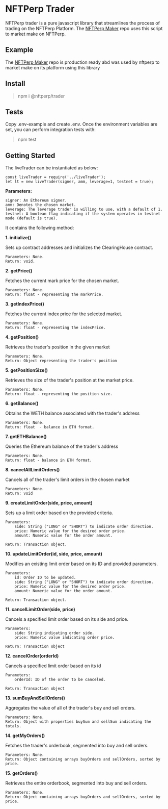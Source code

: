 # NFTPerp Trader
NFTPerp trader is a pure javascript library that streamlines the process of trading on the NFTPerp Platform. The [NFTPerp Maker](https://github.com/nftperp/nftperp-maker) repo uses this script to market make on NFTPerp.

## Example
The [NFTPerp Maker](https://github.com/nftperp/nftperp-maker) repo is production ready abd was used by nftperp to market make on its platform using this library


## Install

> npm i @nftperp/trader

## Tests
Copy .env-example and create .env. Once the environment variables are set, you can perform integration tests with:

> npm test

## Getting Started

The liveTrader can be instantiated as below:

    const liveTrader = require('../liveTrader');
    let lt = new liveTrader(signer, amm, leverage=1, testnet = true);

**Parameters:**

    signer: An Ethereum signer.
    amm: Denotes the chosen market.
    leverage: The leverage trader is willing to use, with a default of 1.
    testnet: A boolean flag indicating if the system operates in testnet mode (default is true).

It contains the following method:

**1. initialize()**

Sets up contract addresses and initializes the ClearingHouse contract.

    Parameters: None.
    Return: void.

**2. getPrice()**

Fetches the current mark price for the chosen market.

    Parameters: None.
    Return: float - representing the markPrice.

**3. getIndexPrice()**

Fetches the current index price for the selected market.

    Parameters: None.
    Return: float - representing the indexPrice.

**4. getPosition()**

Retrieves the trader's position in the given market

    Parameters: None.
    Return: Object representing the trader's position

**5. getPositionSize()**

Retrieves the size of the trader's position at the market price.

    Parameters: None.
    Return: float - representing the position size.


**6. getBalance()**

Obtains the WETH balance associated with the trader's address

    Parameters: None.
    Return: float  - balance in ETH format.

**7. getETHBalance()**

Queries the Ethereum balance of the trader's address

    Parameters: None.
    Return: float - balance in ETH format.

**8. cancelAllLimitOrders()**

Cancels all of the trader's limit orders in the chosen market

    Parameters: None.
    Return: void

**9. createLimitOrder(side, price, amount)**

Sets up a limit order based on the provided criteria.

    Parameters: 
        side: String ("LONG" or "SHORT") to indicate order direction.
        price: Numeric value for the desired order price.
        amount: Numeric value for the order amount.
    
    Return: Transaction object.

**10. updateLimitOrder(id, side, price, amount)**

Modifies an existing limit order based on its ID and provided parameters.

    Parameters: 
        id: Order ID to be updated.
        side: String ("LONG" or "SHORT") to indicate order direction.
        price: Numeric value for the desired order price.
        amount: Numeric value for the order amount.
    
    Return: Transaction object.

**11. cancelLimitOrder(side, price)**

Cancels a specified limit order based on its side and price.

    Parameters: 
        side: String indicating order side.
        price: Numeric value indicating order price.

    Return: Transaction object

**12. cancelOrder(orderId)**

Cancels a specified limit order based on its id

    Parameters: 
        orderId: ID of the order to be canceled.

    Return: Transaction object

**13. sumBuyAndSellOrders()**

Aggregates the value of all of the trader's buy and sell orders.

    Parameters: None.
    Return: Object with properties buySum and sellSum indicating the totals.

**14. getMyOrders()**

Fetches the trader's orderbook, segmented into buy and sell orders.

    Parameters: None.
    Return: Object containing arrays buyOrders and sellOrders, sorted by price.

**15. getOrders()**

Retrieves the entire orderbook, segmented into buy and sell orders.

    Parameters: None.
    Return: Object containing arrays buyOrders and sellOrders, sorted by price.
